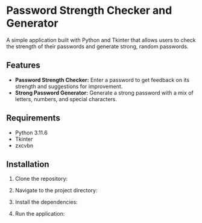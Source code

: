 # Password Strength Checker and Generator

A simple application built with Python and Tkinter that allows users to check the strength of their passwords and generate strong, random passwords.

## Features

- **Password Strength Checker:** Enter a password to get feedback on its strength and suggestions for improvement.
- **Strong Password Generator:** Generate a strong password with a mix of letters, numbers, and special characters.

## Requirements

- Python 3.11.6
- Tkinter
- zxcvbn

## Installation

1. Clone the repository:

2. Navigate to the project directory:

3. Install the dependencies:

4. Run the application:
